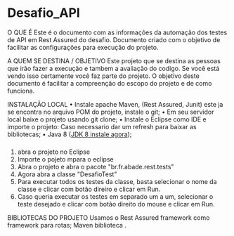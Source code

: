 # Desafio_API

O QUE É
Este é o documento com as informações da automação dos testes de API em Rest Assured do desafio. Documento criado com o objetivo de facilitar as configurações para execução do projeto.

A QUEM SE DESTINA / OBJETIVO
Este projeto que se destina as pessoas que irão fazer a execução e tambem a avaliação do codigo. Se você está vendo isso certamente você faz parte do projeto.
O objetivo deste documento é facilitar a compreenção do escopo do projeto e de como funciona.

INSTALAÇÃO LOCAL
• Instale apache Maven, (Rest Assured, Junit) este ja se encontra no arquivo POM do projeto, instale o git; • Em seu servidor local baixe o projeto usando git clone;
• Instale o Eclipse como IDE e importe o projeto: Caso necessario dar um refresh para baixar as bibliotecas;
• Java 8 ([JDK 8 instale agora](https://www.oracle.com/br/java/technologies/javase/jdk8-archive-downloads.html));

### 
1. abra o projeto no Eclipse
2. Importe o pojeto mpara o eclipse
3. Abra o projeto e abra o pacote "br.fr.abade.rest.tests"
4. Agora abra a classe "DesafioTest"
5. Para executar todos os testes da classe, basta selecionar o nome da classe e clicar com botão direiro e clicar em Run.
6. Caso queria executar os testes em separado um a um, selecionar o teste desejado e clicar com botão direito do mouse e clicar em Run.

BIBLIOTECAS DO PROJETO
Usamos o Rest Assured framework como framework para rotas;
Maven biblioteca  .

